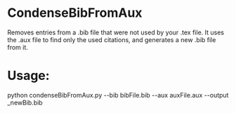 # CondenseBibFromAux
Removes entries from a .bib file that were not used by your .tex file. It uses the .aux file to find only the used citations, and generates a new .bib file from it.

# Usage:
python condenseBibFromAux.py --bib bibFile.bib --aux auxFile.aux --output _newBib.bib
